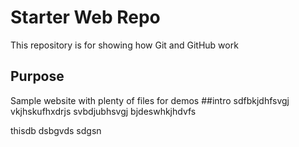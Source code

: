 # Starter Web Repo

This repository is for showing how Git and GitHub work

## Purpose

Sample website with plenty of files for demos
##intro
sdfbkjdhfsvgj vkjhskufhxdrjs svbdjubhsvgj bjdeswhkjhdvfs


thisdb dsbgvds sdgsn 
